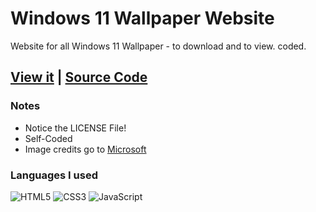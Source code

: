 # Windows 11 Wallpaper Website

Website for all Windows 11 Wallpaper - to download and to view.
coded.

## [View it](https://luisoos.github.io/Win11Wallpaper) | [Source Code](https://github.com/luisoos/Win11Wallpaper/blob/main/index.html)


### Notes
- Notice the LICENSE File!
- Self-Coded
- Image credits go to [Microsoft](https://microsoft.com)



### Languages I used

<img alt="HTML5" src="https://img.shields.io/badge/html5%20-%23E34F26.svg?&style=for-the-badge&logo=html5&logoColor=white"/> <img alt="CSS3" src="https://img.shields.io/badge/css3%20-%231572B6.svg?&style=for-the-badge&logo=css3&logoColor=white"/> <img alt="JavaScript" src="https://img.shields.io/badge/javascript%20-%23323330.svg?&style=for-the-badge&logo=javascript&logoColor=%23F7DF1E"/> 
